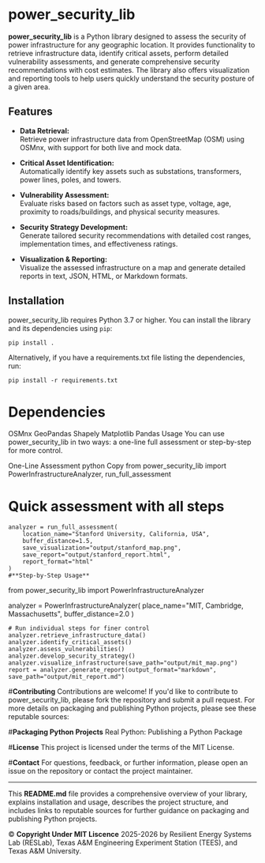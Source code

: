 # power_security_lib

**power_security_lib** is a Python library designed to assess the security of power infrastructure for any geographic location. It provides functionality to retrieve infrastructure data, identify critical assets, perform detailed vulnerability assessments, and generate comprehensive security recommendations with cost estimates. The library also offers visualization and reporting tools to help users quickly understand the security posture of a given area.

## Features

- **Data Retrieval:**  
  Retrieve power infrastructure data from OpenStreetMap (OSM) using OSMnx, with support for both live and mock data.

- **Critical Asset Identification:**  
  Automatically identify key assets such as substations, transformers, power lines, poles, and towers.

- **Vulnerability Assessment:**  
  Evaluate risks based on factors such as asset type, voltage, age, proximity to roads/buildings, and physical security measures.

- **Security Strategy Development:**  
  Generate tailored security recommendations with detailed cost ranges, implementation times, and effectiveness ratings.

- **Visualization & Reporting:**  
  Visualize the assessed infrastructure on a map and generate detailed reports in text, JSON, HTML, or Markdown formats.

## Installation

power_security_lib requires Python 3.7 or higher. You can install the library and its dependencies using `pip`:

```bash
pip install .
```
Alternatively, if you have a requirements.txt file listing the dependencies, run:

```
pip install -r requirements.txt
```
# **Dependencies**
OSMnx
GeoPandas
Shapely
Matplotlib
Pandas
Usage
You can use power_security_lib in two ways: a one-line full assessment or step-by-step for more control.

One-Line Assessment
python
Copy
from power_security_lib import PowerInfrastructureAnalyzer, run_full_assessment

# **Quick assessment with all steps**
```
analyzer = run_full_assessment(
    location_name="Stanford University, California, USA",
    buffer_distance=1.5,
    save_visualization="output/stanford_map.png",
    save_report="output/stanford_report.html",
    report_format="html"
)
#**Step-by-Step Usage**
```
from power_security_lib import PowerInfrastructureAnalyzer

analyzer = PowerInfrastructureAnalyzer(
    place_name="MIT, Cambridge, Massachusetts",
    buffer_distance=2.0
)
```
# Run individual steps for finer control
analyzer.retrieve_infrastructure_data()
analyzer.identify_critical_assets()
analyzer.assess_vulnerabilities()
analyzer.develop_security_strategy()
analyzer.visualize_infrastructure(save_path="output/mit_map.png")
report = analyzer.generate_report(output_format="markdown", save_path="output/mit_report.md")
```


#**Contributing**
Contributions are welcome! If you'd like to contribute to power_security_lib, please fork the repository and submit a pull request. For more details on packaging and publishing Python projects, please see these reputable sources:

#**Packaging Python Projects**
Real Python: Publishing a Python Package

#**License**
This project is licensed under the terms of the MIT License.

#**Contact**
For questions, feedback, or further information, please open an issue on the repository or contact the project maintainer.

---

This **README.md** file provides a comprehensive overview of your library, explains installation and usage, describes the project structure, and includes links to reputable sources for further guidance on packaging and publishing Python projects.

  © **Copyright Under MIT Liscence** 2025-2026  by Resilient Energy Systems Lab (RESLab), Texas A&M Engineering Experiment Station (TEES), and Texas A&M University.



